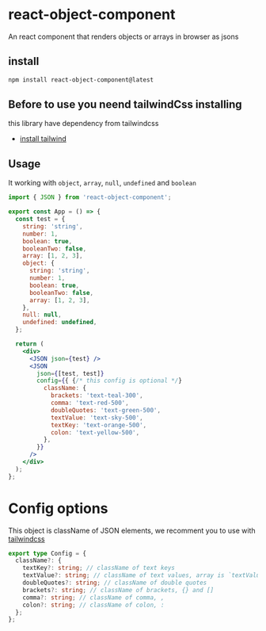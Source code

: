 # react-object-component
An react component that renders objects or arrays in browser as jsons

## install

```bash
npm install react-object-component@latest
```

## Before to use you neend tailwindCss installing
this library have dependency from tailwindcss
- [install tailwind](https://tailwindcss.com/docs/installation)

## Usage

It working with `object`, `array`, `null`, `undefined` and `boolean`

```jsx
import { JSON } from 'react-object-component';

export const App = () => {
  const test = {
    string: 'string',
    number: 1,
    boolean: true,
    booleanTwo: false,
    array: [1, 2, 3],
    object: {
      string: 'string',
      number: 1,
      boolean: true,
      booleanTwo: false,
      array: [1, 2, 3],
    },
    null: null,
    undefined: undefined,
  };

  return (
    <div>
      <JSON json={test} />
      <JSON
        json={[test, test]}
        config={{ {/* this config is optional */}
          className: {
            brackets: 'text-teal-300',
            comma: 'text-red-500',
            doubleQuotes: 'text-green-500',
            textValue: 'text-sky-500',
            textKey: 'text-orange-500',
            colon: 'text-yellow-500',
          },
        }}
      />
    </div>
  );
};
```

# Config options

This object is className of JSON elements, we recomment you to use with [tailwindcss](https://tailwindcss.com/)

```ts
export type Config = {
  className?: {
    textKey?: string; // className of text keys
    textValue?: string; // className of text values, array is `textValue`
    doubleQuotes?: string; // className of double quotes
    brackets?: string; // className of brackets, {} and []
    comma?: string; // className of comma, ,
    colon?: string; // className of colon, :
  };
};
```
